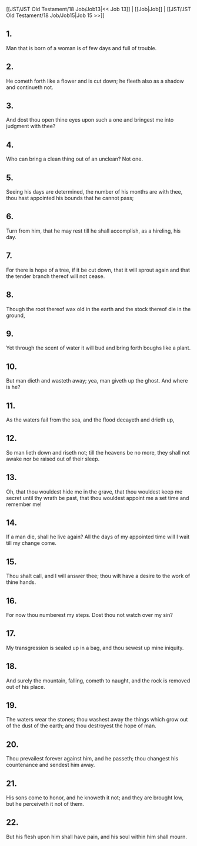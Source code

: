 [[JST/JST Old Testament/18 Job/Job13|<< Job 13]] | [[Job|Job]] | [[JST/JST Old Testament/18 Job/Job15|Job 15 >>]]
## 1.
Man that is born of a woman is of few days and full of trouble.
## 2.
He cometh forth like a flower and is cut down; he fleeth also as a shadow and continueth not.
## 3.
And dost thou open thine eyes upon such a one and bringest me into judgment with thee?
## 4.
Who can bring a clean thing out of an unclean? Not one.
## 5.
Seeing his days are determined, the number of his months are with thee, thou hast appointed his bounds that he cannot pass;
## 6.
Turn from him, that he may rest till he shall accomplish, as a hireling, his day.
## 7.
For there is hope of a tree, if it be cut down, that it will sprout again and that the tender branch thereof will not cease.
## 8.
Though the root thereof wax old in the earth and the stock thereof die in the ground,
## 9.
Yet through the scent of water it will bud and bring forth boughs like a plant.
## 10.
But man dieth and wasteth away; yea, man giveth up the ghost. And where is he?
## 11.
As the waters fail from the sea, and the flood decayeth and drieth up,
## 12.
So man lieth down and riseth not; till the heavens be no more, they shall not awake nor be raised out of their sleep.
## 13.
Oh, that thou wouldest hide me in the grave, that thou wouldest keep me secret until thy wrath be past, that thou wouldest appoint me a set time and remember me!
## 14.
If a man die, shall he live again? All the days of my appointed time will I wait till my change come.
## 15.
Thou shalt call, and I will answer thee; thou wilt have a desire to the work of thine hands.
## 16.
For now thou numberest my steps. Dost thou not watch over my sin?
## 17.
My transgression is sealed up in a bag, and thou sewest up mine iniquity.
## 18.
And surely the mountain, falling, cometh to naught, and the rock is removed out of his place.
## 19.
The waters wear the stones; thou washest away the things which grow out of the dust of the earth; and thou destroyest the hope of man.
## 20.
Thou prevailest forever against him, and he passeth; thou changest his countenance and sendest him away.
## 21.
His sons come to honor, and he knoweth it not; and they are brought low, but he perceiveth it not of them.
## 22.
But his flesh upon him shall have pain, and his soul within him shall mourn.

